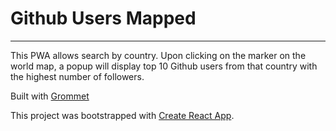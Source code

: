 # Github Users Mapped
---

This PWA allows search by country. Upon clicking on the marker on the world map, a popup will display top 10 Github users from that country with the highest number of followers.

Built with [Grommet](https://v2.grommet.io/)


This project was bootstrapped with [Create React App](https://github.com/facebook/create-react-app).
